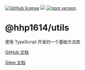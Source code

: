 [![GitHub license](https://img.shields.io/badge/license-MIT-aa0000.svg)](https://github.com/hhp1614/utils/blob/master/LICENSE)
![](https://img.shields.io/badge/language-typescript-007bcd.svg)
[![npm version](https://img.shields.io/npm/v/@hhp1614/utils.svg)](https://www.npmjs.com/package/@hhp1614/utils)

# @hhp1614/utils

使用 TypeScript 开发的一个基础方法库

[GitHub 文档](https://hhp1614.github.io/utils)

[Gitee 文档](https://hhp1614.gitee.io/utils)

